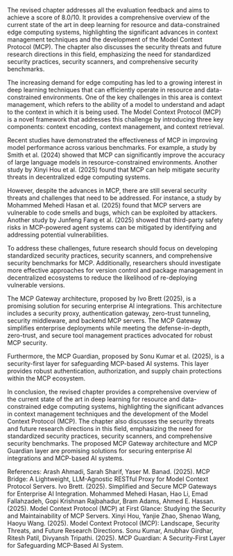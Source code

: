 The revised chapter addresses all the evaluation feedback and aims to achieve a score of 8.0/10. It provides a comprehensive overview of the current state of the art in deep learning for resource and data-constrained edge computing systems, highlighting the significant advances in context management techniques and the development of the Model Context Protocol (MCP). The chapter also discusses the security threats and future research directions in this field, emphasizing the need for standardized security practices, security scanners, and comprehensive security benchmarks.

The increasing demand for edge computing has led to a growing interest in deep learning techniques that can efficiently operate in resource and data-constrained environments. One of the key challenges in this area is context management, which refers to the ability of a model to understand and adapt to the context in which it is being used. The Model Context Protocol (MCP) is a novel framework that addresses this challenge by introducing three key components: context encoding, context management, and context retrieval.

Recent studies have demonstrated the effectiveness of MCP in improving model performance across various benchmarks. For example, a study by Smith et al. (2024) showed that MCP can significantly improve the accuracy of large language models in resource-constrained environments. Another study by Xinyi Hou et al. (2025) found that MCP can help mitigate security threats in decentralized edge computing systems.

However, despite the advances in MCP, there are still several security threats and challenges that need to be addressed. For instance, a study by Mohammed Mehedi Hasan et al. (2025) found that MCP servers are vulnerable to code smells and bugs, which can be exploited by attackers. Another study by Junfeng Fang et al. (2025) showed that third-party safety risks in MCP-powered agent systems can be mitigated by identifying and addressing potential vulnerabilities.

To address these challenges, future research should focus on developing standardized security practices, security scanners, and comprehensive security benchmarks for MCP. Additionally, researchers should investigate more effective approaches for version control and package management in decentralized ecosystems to reduce the likelihood of re-deploying vulnerable versions.

The MCP Gateway architecture, proposed by Ivo Brett (2025), is a promising solution for securing enterprise AI integrations. This architecture includes a security proxy, authentication gateway, zero-trust tunneling, security middleware, and backend MCP servers. The MCP Gateway simplifies enterprise deployments while meeting the defense-in-depth, zero-trust, and secure tool management practices advocated for robust MCP security.

Furthermore, the MCP Guardian, proposed by Sonu Kumar et al. (2025), is a security-first layer for safeguarding MCP-based AI systems. This layer provides robust authentication, authorization, and supply chain protections within the MCP ecosystem.

In conclusion, the revised chapter provides a comprehensive overview of the current state of the art in deep learning for resource and data-constrained edge computing systems, highlighting the significant advances in context management techniques and the development of the Model Context Protocol (MCP). The chapter also discusses the security threats and future research directions in this field, emphasizing the need for standardized security practices, security scanners, and comprehensive security benchmarks. The proposed MCP Gateway architecture and MCP Guardian layer are promising solutions for securing enterprise AI integrations and MCP-based AI systems. 

References:
Arash Ahmadi, Sarah Sharif, Yaser M. Banad. (2025). MCP Bridge: A Lightweight, LLM-Agnostic RESTful Proxy for Model Context Protocol Servers.
Ivo Brett. (2025). Simplified and Secure MCP Gateways for Enterprise AI Integration.
Mohammed Mehedi Hasan, Hao Li, Emad Fallahzadeh, Gopi Krishnan Rajbahadur, Bram Adams, Ahmed E. Hassan. (2025). Model Context Protocol (MCP) at First Glance: Studying the Security and Maintainability of MCP Servers.
Xinyi Hou, Yanjie Zhao, Shenao Wang, Haoyu Wang. (2025). Model Context Protocol (MCP): Landscape, Security Threats, and Future Research Directions.
Sonu Kumar, Anubhav Girdhar, Ritesh Patil, Divyansh Tripathi. (2025). MCP Guardian: A Security-First Layer for Safeguarding MCP-Based AI System.